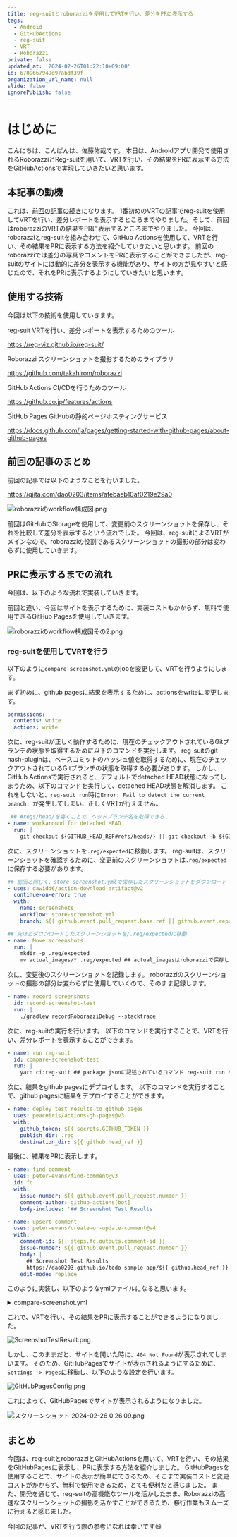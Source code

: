 ```yaml
---
title: reg-suitとroborazziを使用してVRTを行い、差分をPRに表示する
tags:
  - Android
  - GitHubActions
  - reg-suit
  - VRT
  - Roborazzi
private: false
updated_at: '2024-02-26T01:22:10+09:00'
id: 6709667949d97abdf39f
organization_url_name: null
slide: false
ignorePublish: false
---
```

# はじめに
こんにちは、こんばんは、佐藤佑哉です。
本日は、Androidアプリ開発で使用されるRoborazziとReg-suitを用いて、VRTを行い、その結果をPRに表示する方法をGitHubActionsで実現していきたいと思います。

## 本記事の動機
これは、[前回の記事の続き](https://qiita.com/dao0203/items/afebaeb10af0219e29a0)になります。
1番初めのVRTの記事でreg-suitを使用してVRTを行い、差分レポートを表示するところまでやりました。そして、前回はroborazziのVRTの結果をPRに表示するところまでやりました。
今回は、roborazziとreg-suitを組み合わせて、GitHub Actionsを使用して、VRTを行い、その結果をPRに表示する方法を紹介していきたいと思います。
前回のroborazziでは差分の写真やコメントをPRに表示することができましたが、reg-suitのサイトには動的に差分を表示する機能があり、サイトの方が見やすいと感じたので、それをPRに表示するようにしていきたいと思います。

## 使用する技術
今回は以下の技術を使用していきます。

reg-suit
VRTを行い、差分レポートを表示するためのツール

https://reg-viz.github.io/reg-suit/

Roborazzi
スクリーンショットを撮影するためのライブラリ

https://github.com/takahirom/roborazzi

GitHub Actions
CI/CDを行うためのツール

https://github.co.jp/features/actions

GitHub Pages
GitHubの静的ページホスティングサービス

https://docs.github.com/ja/pages/getting-started-with-github-pages/about-github-pages


## 前回の記事のまとめ
前回の記事では以下のようなことを行いました。

https://qiita.com/dao0203/items/afebaeb10af0219e29a0

![roborazziのworkflow構成図.png](https://qiita-image-store.s3.ap-northeast-1.amazonaws.com/0/2989029/940f3f7e-b138-be0a-877d-36287a946021.png)

前回はGitHubのStorageを使用して、変更前のスクリーンショットを保存し、それを比較して差分を表示するという流れでした。
今回は、reg-suitによるVRTがメインなので、roborazziの役割であるスクリーンショットの撮影の部分は変わらずに使用していきます。

## PRに表示するまでの流れ
今回は、以下のような流れで実装していきます。

前回と違い、今回はサイトを表示するために、実装コストもかからず、無料で使用できるGitHub Pagesを使用していきます。

![roborazziのworkflow構成図その2.png](https://qiita-image-store.s3.ap-northeast-1.amazonaws.com/0/2989029/d542747f-0ff4-4baa-abe2-474555e30c0c.png)


### reg-suitを使用してVRTを行う
以下のように`compare-screenshot.yml`のjobを変更して、VRTを行うようにします。

まず初めに、github pagesに結果を表示するために、actionsをwriteに変更します。

```yml
permissions:
  contents: write
  actions: write
```

次に、reg-suitが正しく動作するために、現在のチェックアウトされているGitブランチの状態を取得するために以下のコマンドを実行します。
reg-suitのgit-hash-pluginは、ベースコミットのハッシュ値を取得するために、現在のチェックアウトされているGitブランチの状態を取得する必要があります。
しかし、GitHub Actionsで実行されると、デフォルトでdetached HEAD状態になってしまうため、以下のコマンドを実行して、detached HEAD状態を解消します。
これをしないと、`reg-suit run`時に`Error: Fail to detect the current branch.
`が発生してしまい、正しくVRTが行えません。

```yml
 ## #regs/head/を書くことで、ヘッドブランチ名を取得できる
- name: workaround for detached HEAD
  run: |
    git checkout ${GITHUB_HEAD_REF#refs/heads/} || git checkout -b ${GITHUB_HEAD_REF#refs/heads/} && git pull origin ${GITHUB_HEAD_REF#refs/heads/}
```

次に、スクリーンショットを`.reg/expected`に移動します。
reg-suitは、スクリーンショットを確認するために、変更前のスクリーンショットは`.reg/expected`に保存する必要があります。

```yml
## 前回と同じく、store-screenshot.ymlで保存したスクリーンショットをダウンロード
- uses: dawidd6/action-download-artifact@v2
  continue-on-error: true
  with:
    name: screenshots
    workflow: store-screenshot.yml
    branch: ${{ github.event.pull_request.base.ref || github.event.repository.default_branch }}

## 先ほどダウンロードしたスクリーンショットを/.reg/expectedに移動
- name: Move screenshots
  run: |
    mkdir -p .reg/expected
    mv actual_images/* .reg/expected ## actual_imagesはroborazziで保存したスクリーンショットのディレクトリ名
```

次に、変更後のスクリーンショットを記録します。
roborazziのスクリーンショットの撮影の部分は変わらずに使用していくので、そのまま記録します。

```yml
- name: record screenshots
  id: record-screenshot-test
  run: |
    ./gradlew recordRoborazziDebug --stacktrace
```

次に、reg-suitの実行を行います。
以下のコマンドを実行することで、VRTを行い、差分レポートを表示することができます。

```yml
- name: run reg-suit
  id: compare-screenshot-test
  run: |
    yarn ci:reg-suit ## package.jsonに記述されているコマンド reg-suit run を実行
```

次に、結果をgithub pagesにデプロイします。
以下のコマンドを実行することで、github pagesに結果をデプロイすることができます。

```yml
- name: deploy test results to github pages
  uses: peaceiris/actions-gh-pages@v3
  with:
    github_token: ${{ secrets.GITHUB_TOKEN }}
    publish_dir: .reg
    destination_dir: ${{ github.head_ref }}
```

最後に、結果をPRに表示します。

```yml
- name: find comment
  uses: peter-evans/find-comment@v3
  id: fc
  with:
    issue-number: ${{ github.event.pull_request.number }}
    comment-author: github-actions[bot]
    body-includes: '## Screenshot Test Results'

- name: upsert comment
  uses: peter-evans/create-or-update-comment@v4
  with:
    comment-id: ${{ steps.fc.outputs.comment-id }}
    issue-number: ${{ github.event.pull_request.number }}
    body: |
      ## Screenshot Test Results
      https://dao0203.github.io/todo-sample-app/${{ github.head_ref }}
    edit-mode: replace
```

このように実装し、以下のようなymlファイルになると思います。

<details><summary>compare-screenshot.yml</summary><div>

```yml
name: CompareScreenshot

on:
  pull_request:

jobs:
  compare-screenshot-test:
    runs-on: ubuntu-latest
    timeout-minutes: 20

    permissions:
      contents: write
      actions: write

    steps:
      - name: Checkout
        uses: actions/checkout@v4
        with:
          fetch-depth: 0

      - name: Set up JDK 17
        uses: actions/setup-java@v4
        with:
          java-version: 17
          distribution: adopt

      - name: Set up Gradle
        uses: gradle/gradle-build-action@v3
        with:
          gradle-version: wrapper

      - name: workaround for detached HEAD
        run: |
          git checkout ${GITHUB_HEAD_REF#refs/heads/} || git checkout -b ${GITHUB_HEAD_REF#refs/heads/} && git pull origin ${GITHUB_HEAD_REF#refs/heads/}

      - uses: dawidd6/action-download-artifact@v2
        continue-on-error: true
        with:
          name: screenshots
          workflow: store-screenshot.yml
          branch: ${{ github.event.pull_request.base.ref || github.event.repository.default_branch }}

      ## 先ほどダウンロードしたスクリーンショットを/.reg/expectedに移動
      - name: Move screenshots
        run: |
          mkdir -p .reg/expected
          mv actual_images/* .reg/expected

      ## 変更後のスクリーンショットを記録する
      - name: record screenshots
        id: record-screenshot-test
        run: |
          ./gradlew recordRoborazziDebug --stacktrace

      ## reg-suitを実行してスクリーンショットの差分を確認
      - name: run reg-suit
        id: compare-screenshot-test
        run: |
          yarn ci:reg-suit

      - name: deploy test results to github pages
        uses: peaceiris/actions-gh-pages@v3
        with:
          github_token: ${{ secrets.GITHUB_TOKEN }}
          publish_dir: .reg
          destination_dir: ${{ github.head_ref }}

      - name: find comment
        uses: peter-evans/find-comment@v3
        id: fc
        with:
          issue-number: ${{ github.event.pull_request.number }}
          comment-author: github-actions[bot]
          body-includes: '## Screenshot Test Results'

      - name: upsert comment
        uses: peter-evans/create-or-update-comment@v4
        with:
          comment-id: ${{ steps.fc.outputs.comment-id }}
          issue-number: ${{ github.event.pull_request.number }}
          body: |
            ## Screenshot Test Results
            https://dao0203.github.io/todo-sample-app/${{ github.head_ref }}
          edit-mode: replace
```
</div></details>

これで、VRTを行い、その結果をPRに表示することができるようになりました。

![ScreenshotTestResult.png](https://qiita-image-store.s3.ap-northeast-1.amazonaws.com/0/2989029/3c32215b-e3ee-98bd-8243-6e3aa2b845fc.png)


しかし、このままだと、サイトを開いた時に、`404 Not Found`が表示されてしまいます。
そのため、GitHubPagesでサイトが表示されるようにするために、`Settings -> Pages`に移動し、以下のような設定を行います。

![GitHubPagesConfig.png](https://qiita-image-store.s3.ap-northeast-1.amazonaws.com/0/2989029/9c008534-821d-b0f6-f093-056dc32d4ca8.png)

これによって、GitHubPagesでサイトが表示されるようになりました。

![スクリーンショット 2024-02-26 0.26.09.png](https://qiita-image-store.s3.ap-northeast-1.amazonaws.com/0/2989029/0f788493-0799-358d-cc98-effef1f3541a.png)

## まとめ
今回は、reg-suitとroborazziとGitHubActionsを用いて、VRTを行い、その結果をGitHubPagesに表示し、PRに表示する方法を紹介しました。
GitHubPagesを使用することで、サイトの表示が簡単にできるため、そこまで実装コストと変更コストがかからず、無料で使用できるため、とても便利だと感じました。
また、開発を通じて、reg-suitの高機能なツールを活かしたまま、Roborazziの高速なスクリーンショットの撮影を活かすことができるため、移行作業もスムーズに行えると感じました。

今回の記事が、VRTを行う際の参考になれば幸いです😆
